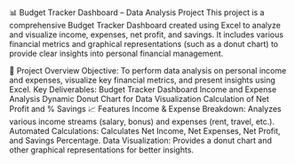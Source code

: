 📊 Budget Tracker Dashboard – Data Analysis Project
This project is a comprehensive Budget Tracker Dashboard created using Excel to analyze and visualize income, expenses, net profit, and savings. It includes various financial metrics and graphical representations (such as a donut chart) to provide clear insights into personal financial management.

📌 Project Overview
Objective: To perform data analysis on personal income and expenses, visualize key financial metrics, and present insights using Excel.
Key Deliverables:
Budget Tracker Dashboard
Income and Expense Analysis
Dynamic Donut Chart for Data Visualization
Calculation of Net Profit and % Savings
📈 Features
Income & Expense Breakdown: Analyzes various income streams (salary, bonus) and expenses (rent, travel, etc.).
Automated Calculations: Calculates Net Income, Net Expenses, Net Profit, and Savings Percentage.
Data Visualization: Provides a donut chart and other graphical representations for better insights.
